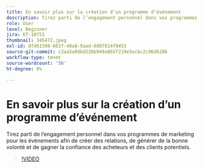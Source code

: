 ```yaml
---
title: En savoir plus sur la création d’un programme d’événement
description: Tirez parti de l’engagement personnel dans vos programmes de marketing pour les événements afin de créer des relations, de générer de la bonne volonté et de gagner la confiance des acheteurs et des clients potentiels.
role: User
level: Beginner
jira: KT-10753
thumbnail: 345472.jpeg
exl-id: 0fd61398-601f-40a8-9aad-0d07814f9453
source-git-commit: c2aa5a0dbd22bb949a865f219e5ecbc2c96d6286
workflow-type: tm+mt
source-wordcount: '56'
ht-degree: 0%

---
```


# En savoir plus sur la création d’un programme d’événement

Tirez parti de l’engagement personnel dans vos programmes de marketing pour les événements afin de créer des relations, de générer de la bonne volonté et de gagner la confiance des acheteurs et des clients potentiels.

>[!VIDEO](https://video.tv.adobe.com/v/345472/?quality=12&learn=on)
